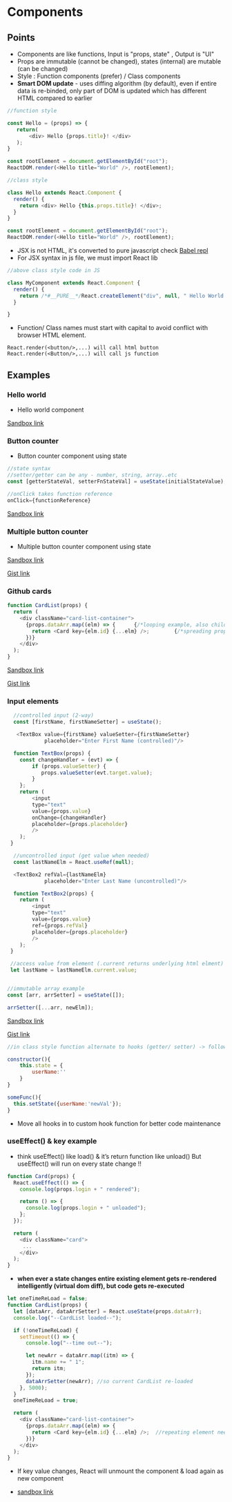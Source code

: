 # Components

## Points
- Components are like functions, Input is "props, state" , Output is "UI"
- Props are immutable (cannot be changed), states (internal) are mutable (can be changed)
- Style : Function components (prefer) / Class components
- **Smart DOM update** - uses diffing algorithm (by default), even if entire data is re-binded, only part of DOM is updated which has different HTML compared to earlier

```js
//function style

const Hello = (props) => {
   return(
       <div> Hello {props.title}! </div>
   );
}

const rootElement = document.getElementById("root");
ReactDOM.render(<Hello title="World" />, rootElement);

``` 

```js
//class style

class Hello extends React.Component {
  render() {
    return <div> Hello {this.props.title}! </div>;
  }
}

const rootElement = document.getElementById("root");
ReactDOM.render(<Hello title="World" />, rootElement);
``` 

- JSX is not HTML, it's converted to pure javascript check [Babel repl](https://babeljs.io/repl)
- For JSX syntax in js file, we must import React lib

```js
//above class style code in JS

class MyComponent extends React.Component {
  render() {
    return /*#__PURE__*/React.createElement("div", null, " Hello World! ");
  }

}
```

- Function/ Class names must start with capital to avoid conflict with browser HTML element.

```
React.render(<button/>,...) will call html button
React.render(<Button/>,...) will call js function
```

## Examples
### Hello world
- Hello world component

[Sandbox link](https://codesandbox.io/s/mystifying-hopper-lwntn)


<script src="https://gist.github.com/PrasanKumar93/efd9d23e34a6d92cd661d36992335160.js"></script>

### Button counter
- Button counter component using state

```js
//state syntax
//setter/getter can be any - number, string, array..etc
const [getterStateVal, setterFnStateVal] = useState(initialStateValue);

//onClick takes function reference
onClick={functionReference}
```

[Sandbox link](https://codesandbox.io/s/gifted-almeida-rmu0b)

<script src="https://gist.github.com/PrasanKumar93/94acf5af3ce27b50bcb3bfccd80b1ebf.js"></script>


### Multiple button counter

- Multiple button counter component using state

[Sandbox link](https://codesandbox.io/s/recursing-oskar-7b614)

[Gist link](https://gist.github.com/PrasanKumar93/bf571346b178f5662d845cce12d03554)


### Github cards

```js
function CardList(props) {
  return (
    <div className="card-list-container">
      {props.dataArr.map((elm) => {      {/*looping example, also child item must have unique key*/}
        return <Card key={elm.id} {...elm} />;        {/*spreading properties*/}
      })}
    </div>
  );
}
```

[Sandbox link](https://codesandbox.io/s/exciting-haze-i41ms?file=/src/index.js)

[Gist link](https://gist.github.com/PrasanKumar93/666dde7a1455805a15c9d6d7a1e576bb)


### Input elements

```js
  //controlled input (2-way)
  const [firstName, firstNameSetter] = useState();

   <TextBox value={firstName} valueSetter={firstNameSetter}
            placeholder="Enter First Name (controlled)"/>

  function TextBox(props) {
    const changeHandler = (evt) => {
        if (props.valueSetter) {
           props.valueSetter(evt.target.value);
        }
    };
    return (
        <input
        type="text"
        value={props.value}
        onChange={changeHandler}
        placeholder={props.placeholder}
        />
    );
 }          

```

```js
  //uncontrolled input (get value when needed)
  const lastNameElm = React.useRef(null);

  <TextBox2 refVal={lastNameElm}
            placeholder="Enter Last Name (uncontrolled)"/>

  function TextBox2(props) {
    return (
        <input
        type="text"
        value={props.value}
        ref={props.refVal}
        placeholder={props.placeholder}
        />
    );
 } 

 //access value from element (.current returns underlying html elment)
 let lastName = lastNameElm.current.value;           

```

```js

//immutable array example
const [arr, arrSetter] = useState([]);

arrSetter([...arr, newElm]);

```

[Sandbox link](https://codesandbox.io/s/dazzling-ritchie-z05j6?file=/src/index.js)

[Gist link](https://gist.github.com/PrasanKumar93/90c8e8c44e118767c1b61a469010e3ec)


```js
//in class style function alternate to hooks (getter/ setter) -> following setState style

constructor(){
    this.state = {
        userName:''
    }
}

someFunc(){
  this.setState({userName:'newVal'});
}
```

- Move all hooks in to custom hook function for better code maintenance


### useEffect() & key example

- think useEffect() like load() & it’s return function like unload() But useEffect() will run on every state change !!

```js
function Card(props) {
  React.useEffect(() => {
    console.log(props.login + " rendered");

    return () => {
      console.log(props.login + " unloaded");
    };
  });

  return (
    <div className="card">
     ...
    </div>
  );
}
```

- **when ever a state changes entire existing element gets re-rendered intelligently (virtual dom diff), but code gets re-executed**

```js
let oneTimeReLoad = false;
function CardList(props) {
  let [dataArr, dataArrSetter] = React.useState(props.dataArr);
  console.log("--CardList loaded--");

  if (!oneTimeReLoad) {
    setTimeout(() => {
      console.log("--time out--");

      let newArr = dataArr.map((itm) => {
        itm.name += " 1";
        return itm;
      });
      dataArrSetter(newArr); //so current CardList re-loaded
    }, 5000);
  }
  oneTimeReLoad = true;

  return (
    <div className="card-list-container">
      {props.dataArr.map((elm) => {
        return <Card key={elm.id} {...elm} />;  //repeating element needs key value
      })}
    </div>
  );
}

```

-  If key value changes, React will unmount the component & load  again as new component

- [sandbox link](https://codesandbox.io/s/condescending-cray-exqrl?file=/src/card.js)